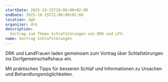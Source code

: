 ```yaml
---
startDate: 2025-10-15T19:00:00+02:00
endDate: 2025-10-15T21:00:00+02:00
location: dgh
organizer: drk
description:
  Vortrag zum Thema Schlafstörungen von DRK und LFV.
name: Vortrag Schlafstörungen
---
```


DRK und LandFrauen laden gemeinsam zum Vortrag über Schlafstörungen ins Dorfgemeinschaftshaus ein.

Mit praktischen Tipps für besseren Schlaf und Informationen zu Ursachen und Behandlungsmöglichkeiten.